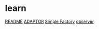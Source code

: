 # learn

[README](README.md)
[ADAPTOR](adapter.md)
[Simple Factory](pattern_simpleFactory.md)
[observer](observer.md)

